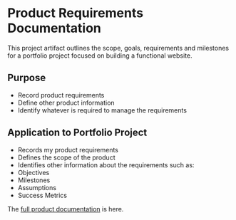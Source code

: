 # Product Requirements Documentation
This project artifact outlines the scope, goals, requirements and milestones for a portfolio project focused on building a functional website.
## Purpose
* Record product requirements
* Define other product information
* Identify whatever is required to manage the requirements

## Application to Portfolio Project
* Records my product requirements
* Defines the scope of the product
* Identifies other information about the requirements such as:
 * Objectives
 * Milestones
 * Assumptions
 * Success Metrics

The [full product documentation](https://github.com/kolibriBlitz/kolibriBlitz.github.io/tree/main/Documents/AP-portfolio-website-plan.pdf) is here.
